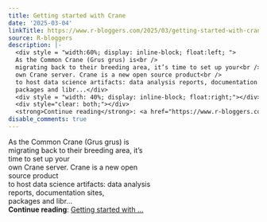 ```yaml
---
title: Getting started with Crane
date: '2025-03-04'
linkTitle: https://www.r-bloggers.com/2025/03/getting-started-with-crane/
source: R-bloggers
description: |-
  <div style = "width:60%; display: inline-block; float:left; ">
  As the Common Crane (Grus grus) is<br />
  migrating back to their breeding area, it’s time to set up your<br />
  own Crane server. Crane is a new open source product<br />
  to host data science artifacts: data analysis reports, documentation sites,<br />
  packages and libr...</div>
  <div style = "width: 40%; display: inline-block; float:right;"></div>
  <div style="clear: both;"></div>
  <strong>Continue reading</strong>: <a href="https://www.r-bloggers.com/2025/03/getting-started-with-crane/">Getting started with ...
disable_comments: true
---
```

<div style = "width:60%; display: inline-block; float:left; ">
As the Common Crane (Grus grus) is<br />
migrating back to their breeding area, it’s time to set up your<br />
own Crane server. Crane is a new open source product<br />
to host data science artifacts: data analysis reports, documentation sites,<br />
packages and libr...</div>
<div style = "width: 40%; display: inline-block; float:right;"></div>
<div style="clear: both;"></div>
<strong>Continue reading</strong>: <a href="https://www.r-bloggers.com/2025/03/getting-started-with-crane/">Getting started with ...
